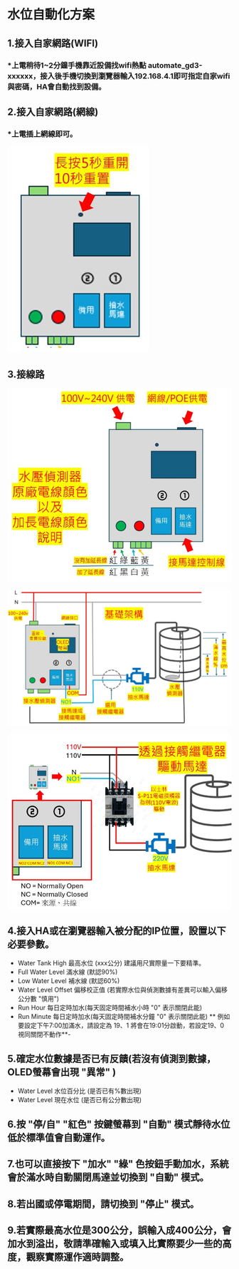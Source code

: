 # 水位自動化方案
## 1.接入自家網路(WIFI)
### *上電稍待1~2分鐘手機靠近設備找wifi熱點 automate_gd3-xxxxxx，接入後手機切換到瀏覽器輸入192.168.4.1即可指定自家wifi與密碼，HA會自動找到設備。
## 2.接入自家網路(網線)
### *上電插上網線即可。
![081733](/WL_01/image/20250519_50.JPG)
## 3.接線路
![081733](/WL_01/image/20250519_52.JPG)

![081733](/WL_01/image/20250519_51.JPG)

![081733](/WL_01/image/20250519_54.JPG)

## 4.接入HA或在瀏覽器輸入被分配的IP位置，設置以下必要參數。
- Water Tank High 最高水位 (xxx公分) 建議用尺實際量一下要精準。
- Full Water Level 滿水線 (默認90%)
- Low Water Level 補水線 (默認60%)
- Water Level Offset 偏移校正值 (若實際水位與偵測數據有差異可以輸入偏移公分數 "慎用")
- Run Hour 每日定時加水(每天固定時間補水小時 "0" 表示關閉此能) 
- Run Minute 每日定時加水(每天固定時間補水分鐘 "0" 表示關閉此能)
  ** 例如要設定下午7:00加滿水，請設定為 19、1 將會在19:01分啟動，若設定19、0 視同關閉不動作**- 
## 5.確定水位數據是否已有反饋(若沒有偵測到數據，OLED螢幕會出現 "異常" )
- Water Level 水位百分比 (是否已有%數出現)
- Water Level 現在水位 (是否已有公分數出現)
## 6.按 "停/自" "紅色" 按鍵螢幕到 "自動" 模式靜待水位低於標準值會自動運作。
## 7.也可以直接按下 "加水" "綠" 色按鈕手動加水，系統會於滿水時自動關閉馬達並切換到 "自動" 模式。
## 8.若出國或停電期間，請切換到 "停止" 模式。
## 9.若實際最高水位是300公分，誤輸入成400公分，會加水到溢出，敬請準確輸入或填入比實際要少一些的高度，觀察實際運作適時調整。
